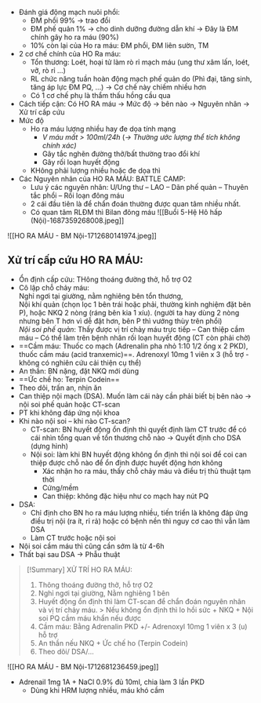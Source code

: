 - Đánh giá động mạch nuôi phổi:
	- ĐM phổi 99% -> trao đổi
	- ĐM phế quản  1% -> cho dinh dưỡng đường dẫn khí
	  -> Đây là ĐM chính gây ho ra máu (90%)
	- 10% còn lại của Ho ra máu: ĐM phổi, ĐM liên sườn, TM
- 2 cơ chế chính của HO Ra máu:
	- Tổn thương: Loét, hoại tử làm rò rỉ mạch máu (ung thư xâm lấn, loét, vỡ, rò rỉ …)
	- RL chức năng tuần hoàn động mạch phế quản do (Phì đại, tăng sinh, tăng áp lực ĐM PQ, …) -> Cơ chế này chiếm nhiều hơn
	- Có 1 cơ chế phụ là thẩm thấu hồng cầu qua
- Cách tiếp cận: Có HO RA máu -> Mức độ -> bên nào -> Nguyên nhân -> Xử trí cấp cứu
- Mức độ
	- Ho ra máu lượng nhiều hay đe dọa tính mạng
		- _V máu mất > 100ml/24h_ (_-> Thường ước lượng thể tích không chính xác)_
		- Gây tắc nghẽn đường thở/bất thường trao đổi khí
		- Gây rối loạn huyết động
	- KHông phải lượng nhiều hoặc đe dọa thì
- Các Nguyên nhân của HO RA MÁU: BATTLE CAMP:
	- Lưu ý các nguyên nhân: U/Ung thư – LAO – Dãn phế quản – Thuyên tắc phổi – Rối loạn đông máu
	- 2 cái đầu tiên là để chẩn đoán thường được quan tâm nhiều nhất.
	- Có quan tâm RLĐM thì Bilan đông máu
![[Buổi 5-Hệ Hô hấp (Nội)-1687359268008.jpeg]]

![[HO RA MÁU - BM Nội-1712680141974.jpeg]]

## Xử trí cấp cứu HO RA MÁU:
- Ổn định cấp cứu: THông thoáng đường thở, hỗ trợ O2
- Cô lập chỗ chảy máu:  
Nghỉ ngơi tại giường, nằm nghiêng bên tổn thương,  
Nội khí quản (chọn lọc 1 bên trái hoặc phải, thường kinh nghiệm đặt bên P), hoặc NKQ 2 nòng (ráng bên kia 1 xíu). (người ta hay dùng 2 nòng nhưng bên T hơn vì dễ đặt hơn, bên P thì vướng thùy trên phổi)  
_Nội soi phế quản_: Thấy được vị trí chảy máu trực tiếp – Can thiệp cầm máu – Có thể làm trên bệnh nhân rối loạn huyết động (CT còn phải chờ)
- ==Cầm máu: Thuốc co mạch (Adrenalin pha nhỏ 1:10 1/2 ống x 2 PKD), thuốc cầm máu (acid tranxemic)==. Adrenoxyl 10mg 1 viên x 3 (hỗ trợ - không có nghiên cứu cải thiện cụ thể)
- An thần: BN nặng, đặt NKQ mới dùng
- ==Ức chế ho: Terpin Codein==
- Theo dõi, trấn an, nhịn ăn
- Can thiệp nội mạch (DSA). Muốn làm cái này cần phải biết bị bên nào -> nội soi phế quản hoặc CT-scan
- PT khi không đáp ứng nội khoa
- Khi nào nội soi – khi nào CT-scan?
	- CT-scan: BN huyết động ổn định thì quyết định làm CT trước để có cái nhìn tổng quan về tổn thương chỗ nào -> Quyết định cho DSA (dựng hình)
	- Nội soi: làm khi BN huyết động không ổn định thì nội soi để coi can thiệp được chỗ nào để ổn định được huyết động hơn không
		- Xác nhận ho ra máu, thấy chỗ chảy máu và điều trị thủ thuật tạm thời
		- Cứng/mềm
		- Can thiệp: không đặc hiệu như co mạch hay nút PQ
- DSA:
	- Chỉ định cho BN ho ra máu lượng nhiều, tiến triển là không đáp ứng điều trị nội (ra ít, rỉ rả) hoặc có bệnh nền thì nguy cơ cao thì vẫn làm DSA
	- Làm CT trước hoặc nội soi
- Nội soi cầm máu thì cũng cần sớm là từ 4-6h
- Thất bại sau DSA -> Phẫu thuật

> [!Summary] XỬ TRÍ HO RA MÁU:
>  1. Thông thoáng đường thở, hỗ trợ O2
>  2. Nghỉ ngơi tại giường, Nằm nghiêng 1 bên
>  3. Huyết động ổn định thì làm CT-scan để chẩn đoán nguyên nhân và vị trí chảy máu.
    > Nếu không ổn định thì lo hồi sức + NKQ + Nội soi PQ cầm máu khẩn nếu được
>  4. Cầm máu: Bằng Adrenalin PKD +/- Adrenoxyl 10mg 1 viên x 3 (u) hỗ trợ
>  5. An thần nếu NKQ + Ức chế ho (Terpin Codein)
>  6. Theo dõi/ DSA/…

![[HO RA MÁU - BM Nội-1712681236459.jpeg]]
- Adrenail 1mg 1A + NaCl 0.9% đủ 10ml, chia làm 3 lần PKD
	- Dùng khi HRM lượng nhiều, máu khó cầm